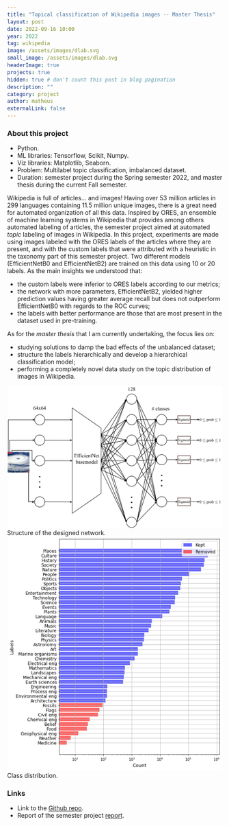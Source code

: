 ```yaml
---
title: "Topical classification of Wikipedia images -- Master Thesis"
layout: post
date: 2022-09-16 10:00
year: 2022
tag: wikipedia
image: /assets/images/dlab.svg
small_image: /assets/images/dlab.svg
headerImage: true
projects: true
hidden: true # don't count this post in blog pagination
description: ""
category: project
author: matheus
externalLink: false
---
```


### About this project
* Python.
* ML libraries: Tensorflow, Scikit, Numpy.
* Viz libraries: Matplotlib, Seaborn.
* Problem: Multilabel topic classification, imbalanced dataset.
* Duration: semester project during the Spring semester 2022, and master thesis during the current Fall semester.

Wikipedia is full of articles... and images! Having over 53 million articles in 299 languages containing 11.5 million unique images, there is a great need for automated organization of all this data. Inspired by ORES, an ensemble of machine learning systems in Wikipedia that provides among others automated labeling of articles, the semester project aimed at automated _topic_ labeling of images in Wikipedia. In this project, experiments are made using images labeled with the ORES labels of the articles where they are present, and with the custom labels that were attributed with a heuristic in the taxonomy part of this semester project. Two different models (EfficientNetB0 and EfficientNetB2) are trained on this data using 10 or 20 labels. As the main insights we understood that:

- the custom labels were inferior to ORES labels according to our metrics;
- the network with more parameters, EfficientNetB2, yielded higher prediction values having greater average recall but does not outperform EfficientNetB0 with regards to the ROC curves;
- the labels with better performance are those that are most present in the dataset used in pre-training.

As for the *master thesis* that I am currently undertaking, the focus lies on:
- studying solutions to damp the bad effects of the unbalanced dataset;
- structure the labels hierarchically and develop a hierarchical classification model;
- performing a completely novel data study on the topic distribution of images in Wikipedia.


<img class="image" src="/assets/images/neuralnet_good.png" alt="Alt Text">
<figcaption class="caption">Structure of the designed network.</figcaption>

<img class="image" src="/assets/images/class_dist_naive.PNG" alt="Alt Text">
<figcaption class="caption">Class distribution.</figcaption>

### Links
* Link to the [Github repo](https://github.com/epfl-dlab/wiki_image_classification/tree/main/classification).
* Report of the semester project [report](/assets/reports/Wikipedia_Image_Classification_DLAB.pdf).